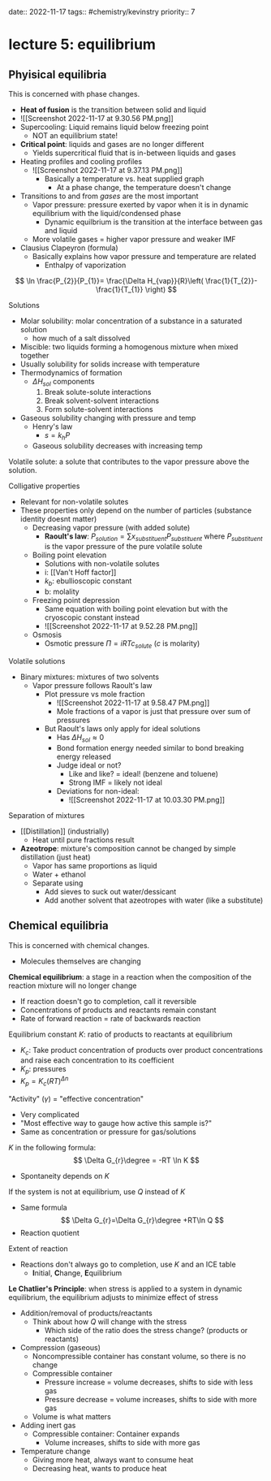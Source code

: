 date:: 2022-11-17
tags:: #chemistry/kevinstry 
priority:: 7
#  lecture 5: equilibrium
## Phyisical equilibria
This is concerned with phase changes.
- **Heat of fusion** is the transition between solid and liquid
- ![[Screenshot 2022-11-17 at 9.30.56 PM.png]]
- Supercooling: Liquid remains liquid below freezing point
	- NOT an equilibrium state!
- **Critical point**: liquids and gases are no longer different
	- Yields supercritical fluid that is in-between liquids and gases
- Heating profiles and cooling profiles
	- ![[Screenshot 2022-11-17 at 9.37.13 PM.png]]
		- Basically a temperature vs. heat supplied graph
			- At a phase change, the temperature doesn't change
- Transitions to and from *gases* are the most important
	- Vapor pressure: pressure exerted by vapor when it is in dynamic equilibrium with the liquid/condensed phase
		- Dynamic equilbrium is the transition at the interface between gas and liquid
	- More volatile gases = higher vapor pressure  and weaker IMF
- Clausius Clapeyron (formula)
	- Basically explains how vapor pressure and temperature are related
		- Enthalpy of vaporization

$$
	\ln \frac{P_{2}}{P_{1}}= \frac{\Delta H_{vap}}{R}\left( \frac{1}{T_{2}}-\frac{1}{T_{1}} \right)
$$

Solutions
- Molar solubility: molar concentration of a substance in a saturated solution
	- how much of a salt dissolved
- Miscible: two liquids forming a homogenous mixture when mixed together
- Usually solubility for solids increase with temperature
- Thermodynamics of formation
	- $\Delta H_{sol}$ components
		1. Break solute-solute interactions
		2. Break solvent-solvent interactions
		3. Form solute-solvent interactions
- Gaseous solubility changing with pressure and temp
	- Henry's law
		- $s=k_{h}P$
	- Gaseous solubility decreases with increasing temp

Volatile solute: a solute that contributes to the vapor pressure above the solution.

Colligative properties
- Relevant for non-volatile solutes
- These properties only depend on the number of particles (substance identity doesnt matter)
	- Decreasing vapor pressure (with added solute)
		- **Raoult's law**: $P_{solution} = \sum x_{substituent}P_{substituent}$ where $P_{substituent}$ is the vapor pressure of the pure volatile solute
	- Boiling point elevation
		- Solutions with non-volatile solutes 
		- i: [[Van't Hoff factor]]
		- $k_b$: ebullioscopic constant
		- b: molality
	- Freezing point depression
		- Same equation with boiling point elevation but with the cryoscopic constant instead
		- ![[Screenshot 2022-11-17 at 9.52.28 PM.png]]
	- Osmosis
		- Osmotic pressure $\Pi=iRTc_{solute}$ ($c$ is molarity)

Volatile solutions
- Binary mixtures: mixtures of two solvents
	- Vapor pressure follows Raoult's law
		- Plot pressure vs mole fraction
			- ![[Screenshot 2022-11-17 at 9.58.47 PM.png]]
			- Mole fractions of a vapor is just that pressure over sum of pressures
		- But Raoult's laws only apply for ideal solutions
			- Has $\Delta H_{sol} \approx 0$
			- Bond formation energy needed similar to bond breaking energy released
			- Judge ideal or not?
				- Like and like? = ideal! (benzene and toluene)
				- Strong IMF = likely not ideal
			- Deviations for non-ideal:
				- ![[Screenshot 2022-11-17 at 10.03.30 PM.png]]

Separation of mixtures
- [[Distillation]] (industrially)
	- Heat until pure fractions result
- **Azeotrope**: mixture's composition cannot be changed by simple distillation (just heat)
	- Vapor has same proportions as liquid
	- Water + ethanol
	- Separate using
		- Add sieves to suck out water/dessicant
		- Add another solvent that azeotropes with water (like a substitute)
## 
## Chemical equilibria
This is concerned with chemical changes.
- Molecules themselves are changing

**Chemical equilibrium**: a stage in a reaction when the composition of the reaction mixture will no longer change
- If reaction doesn't go to completion, call it reversible
- Concentrations of products and reactants remain constant
- Rate of forward reaction = rate of backwards reaction

Equilibrium constant $K$: ratio of products to reactants at equilibrium
- $K_c$: Take product concentration of products over product concentrations and raise each concentration to its coefficient
- $K_{p}$: pressures
- $K_p = K_{c}(RT)^{\Delta n}$

"Activity" ($\gamma$) = "effective concentration"
- Very complicated
- "Most effective way to gauge how active this sample is?"
- Same as concentration or pressure for gas/solutions

$K$ in the following formula:
$$
\Delta G_{r}\degree = -RT \ln K
$$
- Spontaneity depends on $K$

If the system is not at equilibrium, use $Q$ instead of $K$
- Same formula
$$
\Delta G_{r}=\Delta G_{r}\degree +RT\ln Q
$$
- Reaction quotient

Extent of reaction
- Reactions don't always go to completion, use $K$ and an ICE table
	- **I**nitial, **C**hange, **E**quilibrium

**Le Chatlier's Principle**: when stress is applied to a system in dynamic equilibrium, the equilibrium adjusts to minimize effect of stress
- Addition/removal of products/reactants
	- Think about how $Q$ will change with the stress
		- Which side of the ratio does the stress change? (products or reactants)
- Compression (gaseous)
	- Noncompressible container has constant volume, so there is no change
	- Compressible container
		- Pressure increase = volume decreases, shifts to side with less gas
		- Pressure decrease = volume increases, shifts to side with more gas
	- Volume is what matters
- Adding inert gas
	- Compressible container: Container expands
		- Volume increases, shifts to side with more gas
- Temperature change
	- Giving more heat, always want to consume heat
	- Decreasing heat, wants to produce heat